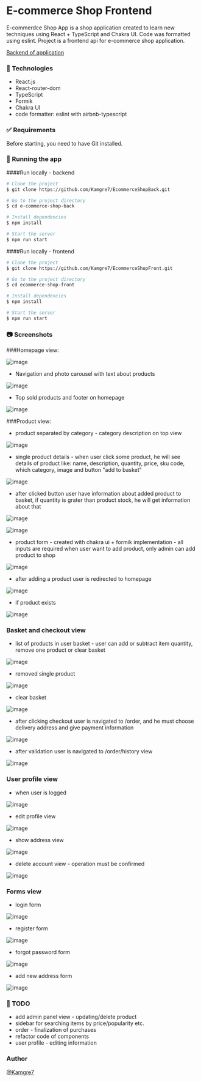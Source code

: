 # E-commerce Shop Frontend

E-commerdce Shop App is a shop application created to learn new techniques using React + TypeScript and Chakra UI. Code was formatted using eslint. Project is a frontend api for e-commerce shop application.

[Backend of application](https://github.com/Kamgre7/EcommerceShopBack)

### 🚀 Technologies
- React.js
- React-router-dom
- TypeScript
- Formik
- Chakra UI
- code formatter: eslint with airbnb-typescript

### ✅ Requirements
Before starting, you need to have Git installed.

### 🏁 Running the app

####Run locally - backend

```bash
# Clone the project
$ git clone https://github.com/Kamgre7/EcommerceShopBack.git

# Go to the project directory
$ cd e-commerce-shop-back

# Install dependencies
$ npm install

# Start the server
$ npm run start
```

####Run locally - frontend

```bash
# Clone the project
$ git clone https://github.com/Kamgre7/EcommerceShopFront.git

# Go to the project directory
$ cd ecommerce-shop-front

# Install dependencies
$ npm install

# Start the server
$ npm run start
```

### 📷 Screenshots

###Homepage view:

![image](https://user-images.githubusercontent.com/105069884/194760613-c7b99ccd-b04b-4e25-9897-4eddc2cd8cd6.png)

- Navigation and photo carousel with text about products

![image](https://user-images.githubusercontent.com/105069884/194760753-712758c1-6dc6-4cd5-96ed-d50b4e706330.png)

- Top sold products and footer on homepage

![image](https://user-images.githubusercontent.com/105069884/194760876-d1a97581-312e-42e0-8f4d-435c6172c997.png)

###Product view:
- product separated by category - category description on top view

![image](https://user-images.githubusercontent.com/105069884/194760988-189bae04-14a0-4348-93d6-0b406b46f8ef.png)

- single product details - when user click some product, he will see details of product like: name, description, quantity, price, sku code, which category, image and button "add to basket"

![image](https://user-images.githubusercontent.com/105069884/194761057-4ac17643-81a0-49e8-bf4a-cdcbdc4b4768.png)

- after clicked button user have information about added product to basket, if quantity is grater than product stock, he will get information about that

![image](https://user-images.githubusercontent.com/105069884/194761169-f05d1877-a489-4c3b-991e-246af77fbfa9.png)

![image](https://user-images.githubusercontent.com/105069884/194761208-1e5053dd-4252-47ab-a2e9-06fd84e99152.png)

- product form - created with chakra ui + formik implementation - all inputs are required when user want to add product, only admin can add product to shop

![image](https://user-images.githubusercontent.com/105069884/194761306-21612147-bfae-4945-bd9b-8ac1568ba66c.png)

- after adding a product user is redirected to homepage

![image](https://user-images.githubusercontent.com/105069884/194762740-3ca08905-fd16-47d9-a2b8-2a9739061cc3.png)

- if product exists

![image](https://user-images.githubusercontent.com/105069884/194762889-09f9a2cd-2f14-43ed-9a8a-2b4f0fbfa1fb.png)

### Basket and checkout view
- list of products in user basket - user can add or subtract item quantity, remove one product or clear basket

![image](https://user-images.githubusercontent.com/105069884/194763033-244a516e-ab01-4e02-9899-b4eb732b725c.png)

- removed single product

![image](https://user-images.githubusercontent.com/105069884/194763285-34c5dfed-ff32-4cb9-bb52-3f5fef70e1d7.png)

- clear basket

![image](https://user-images.githubusercontent.com/105069884/194763378-7d41c15e-3453-4bed-8750-a40f931d0038.png)


- after clicking checkout user is navigated to /order, and he must choose delivery address and give payment information

![image](https://user-images.githubusercontent.com/105069884/196056337-ba5ae0a0-47c2-42f9-8f29-d8e50c412c51.png)

- after validation user is navigated to /order/history view

![image](https://user-images.githubusercontent.com/105069884/196056498-05d18960-0cdc-4f67-a8f9-8688d7123732.png)

### User profile view

- when user is logged 

![image](https://user-images.githubusercontent.com/105069884/196056569-331dd47f-d6cc-44c4-80ef-b011a6bd94ff.png)


- edit profile view

![image](https://user-images.githubusercontent.com/105069884/196056521-a5c5214b-74aa-4ec6-8234-e3b61af5ce44.png)

- show address view 

![image](https://user-images.githubusercontent.com/105069884/196056637-a9e2fb58-a86b-482f-818c-5013bdc20cbc.png)

- delete account view - operation must be confirmed

![image](https://user-images.githubusercontent.com/105069884/196056692-e407f64b-1341-44eb-b25f-51e891f13e42.png)


### Forms view

- login form

![image](https://user-images.githubusercontent.com/105069884/194763449-5366beaf-d6a0-42f1-8e92-2388085b9810.png)

- register form

![image](https://user-images.githubusercontent.com/105069884/194763487-4b571bf6-53e7-4616-919e-ce032c62eea9.png)

- forgot password form

![image](https://user-images.githubusercontent.com/105069884/194765170-31a59a39-b4ea-496e-a5c9-741553e0c574.png)

- add new address form

![image](https://user-images.githubusercontent.com/105069884/196056598-c4747af3-28b0-4453-98c4-fdc6f87f4ccb.png)


### 🧭 TODO
- add admin panel view - updating/delete product
- sidebar for searching items by price/popularity etc.
- order - finalization of purchases 
- refactor code of components
 - user profile - editing information

### Author

[@Kamgre7](https://github.com/Kamgre7/)
